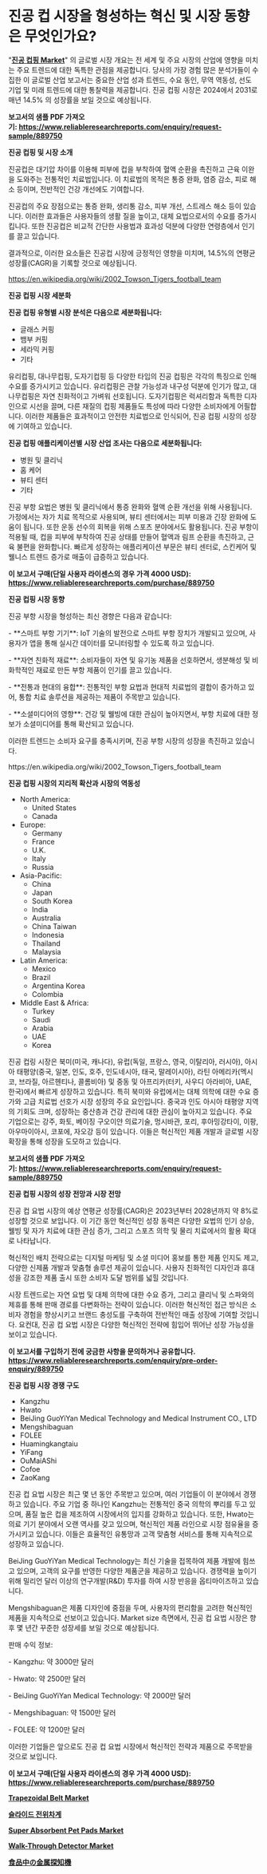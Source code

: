 <p><h1>진공 컵 시장을 형성하는 혁신 및 시장 동향은 무엇인가요?</h1></p><p>"<strong><a href="https://www.reliableresearchreports.com/vacuum-cupping-r889750">진공 컵핑 Market</a></strong>" 의 글로벌 시장 개요는 전 세계 및 주요 시장의 산업에 영향을 미치는 주요 트렌드에 대한 독특한 관점을 제공합니다. 당사의 가장 경험 많은 분석가들이 수집한 이 글로벌 산업 보고서는 중요한 산업 성과 트렌드, 수요 동인, 무역 역동성, 선도 기업 및 미래 트렌드에 대한 통찰력을 제공합니다. 진공 컵핑 시장은 2024에서 2031로 매년 14.5% 의 성장률을 보일 것으로 예상됩니다.</p>
<p><strong>보고서의 샘플 PDF 가져오기:&nbsp;<a href="https://www.reliableresearchreports.com/enquiry/request-sample/889750">https://www.reliableresearchreports.com/enquiry/request-sample/889750</a></strong></p>
<p><strong>진공 컵핑 및 시장 소개</strong></p>
<p><p>진공컵은 대기압 차이를 이용해 피부에 컵을 부착하여 혈액 순환을 촉진하고 근육 이완을 도와주는 전통적인 치료법입니다. 이 치료법의 목적은 통증 완화, 염증 감소, 피로 해소 등이며, 전반적인 건강 개선에도 기여합니다.</p><p>진공컵의 주요 장점으로는 통증 완화, 생리통 감소, 피부 개선, 스트레스 해소 등이 있습니다. 이러한 효과들은 사용자들의 생활 질을 높이고, 대체 요법으로서의 수요를 증가시킵니다. 또한 진공컵은 비교적 간단한 사용법과 효과성 덕분에 다양한 연령층에서 인기를 끌고 있습니다.</p><p>결과적으로, 이러한 요소들은 진공컵 시장에 긍정적인 영향을 미치며, 14.5%의 연평균 성장률(CAGR)을 기록할 것으로 예상됩니다.</p></p>
<p><a href="https://en.wikipedia.org/wiki/2002_Towson_Tigers_football_team">https://en.wikipedia.org/wiki/2002_Towson_Tigers_football_team</a></p>
<p><strong>진공 컵핑 시장 세분화</strong></p>
<p><strong>진공 컵핑 유형별 시장 분석은 다음으로 세분화됩니다:</strong></p>
<p><ul><li>글래스 커핑</li><li>뱀부 커핑</li><li>세라믹 커핑</li><li>기타</li></ul></p>
<p><p>유리컵핑, 대나무컵핑, 도자기컵핑 등 다양한 타입의 진공 컵핑은 각각의 특징으로 인해 수요를 증가시키고 있습니다. 유리컵핑은 관찰 가능성과 내구성 덕분에 인기가 많고, 대나무컵핑은 자연 친화적이고 가벼워 선호됩니다. 도자기컵핑은 럭셔리함과 독특한 디자인으로 시선을 끌며, 다른 재질의 컵핑 제품들도 특성에 따라 다양한 소비자에게 어필합니다. 이러한 제품들은 효과적이고 안전한 치료법으로 인식되어, 진공 컵핑 시장의 성장에 기여하고 있습니다.</p></p>
<p><strong>진공 컵핑 애플리케이션별 시장 산업 조사는 다음으로 세분화됩니다:</strong></p>
<p><ul><li>병원 및 클리닉</li><li>홈 케어</li><li>뷰티 센터</li><li>기타</li></ul></p>
<p><p>진공 부항 요법은 병원 및 클리닉에서 통증 완화와 혈액 순환 개선을 위해 사용됩니다. 가정에서는 자가 치료 목적으로 사용되며, 뷰티 센터에서는 피부 미용과 긴장 완화에 도움이 됩니다. 또한 운동 선수의 회복을 위해 스포츠 분야에서도 활용됩니다. 진공 부항이 적용될 때, 컵을 피부에 부착하여 진공 상태를 만들어 혈액과 림프 순환을 촉진하고, 근육 불편을 완화합니다. 빠르게 성장하는 애플리케이션 부문은 뷰티 센터로, 스킨케어 및 웰니스 트렌드 증가로 매출이 급증하고 있습니다.</p></p>
<p><strong>이 보고서 구매(단일 사용자 라이센스의 경우 가격 4000 USD): <a href="https://www.reliableresearchreports.com/purchase/889750">https://www.reliableresearchreports.com/purchase/889750</a></strong></p>
<p><strong>진공 컵핑 시장 동향</strong></p>
<p><p>진공 부항 시장을 형성하는 최신 경향은 다음과 같습니다:</p><p>- **스마트 부항 기기**: IoT 기술의 발전으로 스마트 부항 장치가 개발되고 있으며, 사용자가 앱을 통해 실시간 데이터를 모니터링할 수 있도록 하고 있습니다.</p><p>- **자연 친화적 재료**: 소비자들이 자연 및 유기농 제품을 선호하면서, 생분해성 및 비화학적인 재료로 만든 부항 제품이 인기를 끌고 있습니다.</p><p>- **전통과 현대의 융합**: 전통적인 부항 요법과 현대적 치료법의 결합이 증가하고 있어, 통합 치료 솔루션을 제공하는 제품이 주목받고 있습니다.</p><p>- **소셜미디어의 영향**: 건강 및 웰빙에 대한 관심이 높아지면서, 부항 치료에 대한 정보가 소셜미디어를 통해 확산되고 있습니다.</p><p>이러한 트렌드는 소비자 요구를 충족시키며, 진공 부항 시장의 성장을 촉진하고 있습니다.</p></p>
<p>https://en.wikipedia.org/wiki/2002_Towson_Tigers_football_team</p>
<p><strong>진공 컵핑 시장의 지리적 확산과 시장의 역동성</strong></p>
<p><ul>
    <li>
        North America:
        <ul>
            <li>United States</li>
            <li>Canada</li>
        </ul>
    </li>
    <li>
        Europe:
        <ul>
            <li>Germany</li>
            <li>France</li>
            <li>U.K.</li>
            <li>Italy</li>
            <li>Russia</li>
        </ul>
    </li>
    <li>
        Asia-Pacific:
        <ul>
            <li>China</li>
            <li>Japan</li>
            <li>South Korea</li>
            <li>India</li>
            <li>Australia</li>
            <li>China Taiwan</li>
            <li>Indonesia</li>
            <li>Thailand</li>
            <li>Malaysia</li>
        </ul>
    </li>
    <li>
        Latin America:
        <ul>
            <li>Mexico</li>
            <li>Brazil</li>
            <li>Argentina Korea</li>
            <li>Colombia</li>
        </ul>
    </li>
    <li>
        Middle East & Africa:
        <ul>
            <li>Turkey</li>
            <li>Saudi</li>
            <li>Arabia</li>
            <li>UAE</li>
            <li>Korea</li>
        </ul>
    </li>
    </ul></p>
<p><p>진공 컵링 시장은 북미(미국, 캐나다), 유럽(독일, 프랑스, 영국, 이탈리아, 러시아), 아시아 태평양(중국, 일본, 인도, 호주, 인도네시아, 태국, 말레이시아), 라틴 아메리카(멕시코, 브라질, 아르헨티나, 콜롬비아) 및 중동 및 아프리카(터키, 사우디 아라비아, UAE, 한국)에서 빠르게 성장하고 있습니다. 특히 북미와 유럽에서는 대체 의학에 대한 수요 증가와 고급 치료법 선호가 시장 성장의 주요 요인입니다. 중국과 인도 아시아 태평양 지역의 기회도 크며, 성장하는 중산층과 건강 관리에 대한 관심이 높아지고 있습니다. 주요 기업으로는 강주, 화토, 베이징 구오이얀 의료기술, 멍시바관, 포리, 후아밍강타이, 이팡, 아우마이아시, 코포에, 자오강 등이 있습니다. 이들은 혁신적인 제품 개발과 글로벌 시장 확장을 통해 성장을 도모하고 있습니다.</p></p>
<p><strong>보고서의 샘플 PDF 가져오기:&nbsp;<a href="https://www.reliableresearchreports.com/enquiry/request-sample/889750">https://www.reliableresearchreports.com/enquiry/request-sample/889750</a></strong></p>
<p><strong>진공 컵핑 시장의 성장 전망과 시장 전망</strong></p>
<p><p>진공 컵 요법 시장의 예상 연평균 성장률(CAGR)은 2023년부터 2028년까지 약 8%로 성장할 것으로 보입니다. 이 기간 동안 혁신적인 성장 동력은 다양한 요법의 인기 상승, 웰빙 및 자가 치료에 대한 관심 증가, 그리고 스포츠 의학 및 물리 치료에서의 활용 확대로 나타납니다. </p><p>혁신적인 배치 전략으로는 디지털 마케팅 및 소셜 미디어 홍보를 통한 제품 인지도 제고, 다양한 신제품 개발과 맞춤형 솔루션 제공이 있습니다. 사용자 친화적인 디자인과 휴대성을 강조한 제품 출시 또한 소비자 도달 범위를 넓힐 것입니다. </p><p>시장 트렌드로는 자연 요법 및 대체 의학에 대한 수요 증가, 그리고 클리닉 및 스파와의 제휴를 통해 판매 경로를 다변화하는 전략이 있습니다. 이러한 혁신적인 접근 방식은 소비자 경험을 향상시키고 브랜드 충성도를 구축하여 전반적인 매출 성장에 기여할 것입니다. 요컨대, 진공 컵 요법 시장은 다양한 혁신적인 전략에 힘입어 뛰어난 성장 가능성을 보이고 있습니다.</p></p>
<p><strong>이 보고서를 구입하기 전에 궁금한 사항을 문의하거나 공유합니다. <a href="https://www.reliableresearchreports.com/enquiry/pre-order-enquiry/889750">https://www.reliableresearchreports.com/enquiry/pre-order-enquiry/889750</a></strong></p>
<p><strong>진공 컵핑 시장 경쟁 구도</strong></p>
<p><ul><li>Kangzhu</li><li>Hwato</li><li>BeiJing GuoYiYan Medical Technology and Medical Instrument CO., LTD</li><li>Mengshibaguan</li><li>FOLEE</li><li>Huamingkangtaiu</li><li>YiFang</li><li>OuMaiAShi</li><li>Cofoe</li><li>ZaoKang</li></ul></p>
<p><p>진공 컵 요법 시장은 최근 몇 년 동안 주목받고 있으며, 여러 기업들이 이 분야에서 경쟁하고 있습니다. 주요 기업 중 하나인 Kangzhu는 전통적인 중국 의학의 뿌리를 두고 있으며, 품질 높은 컵을 제조하여 시장에서의 입지를 강화하고 있습니다. 또한, Hwato는 의료 기기 분야에서 오랜 역사를 갖고 있으며, 혁신적인 제품 라인으로 시장 점유율을 증가시키고 있습니다. 이들은 효율적인 유통망과 고객 맞춤형 서비스를 통해 지속적으로 성장하고 있습니다.</p><p>BeiJing GuoYiYan Medical Technology는 최신 기술을 접목하여 제품 개발에 힘쓰고 있으며, 고객의 요구를 반영한 다양한 제품군을 제공하고 있습니다. 경쟁력을 높이기 위해 밀리언 달러 이상의 연구개발(R&D) 투자를 하여 시장 반응을 옵티마이즈하고 있습니다.</p><p>Mengshibaguan은 제품 디자인에 중점을 두며, 사용자의 편리함을 고려한 혁신적인 제품을 지속적으로 선보이고 있습니다. Market size 측면에서, 진공 컵 요법 시장은 향후 몇 년간 꾸준한 성장세를 보일 것으로 예상됩니다.</p><p>판매 수익 정보:</p><p>- Kangzhu: 약 3000만 달러</p><p>- Hwato: 약 2500만 달러</p><p>- BeiJing GuoYiYan Medical Technology: 약 2000만 달러</p><p>- Mengshibaguan: 약 1500만 달러</p><p>- FOLEE: 약 1200만 달러</p><p>이러한 기업들은 앞으로도 진공 컵 요법 시장에서 혁신적인 전략과 제품으로 주목받을 것으로 보입니다.</p></p>
<p><strong>이 보고서 구매(단일 사용자 라이센스의 경우 가격 4000 USD): <a href="https://www.reliableresearchreports.com/purchase/889750">https://www.reliableresearchreports.com/purchase/889750</a></strong></p>
<p><strong><p><a href="https://www.linkedin.com/pulse/evaluating-global-trapezoidal-belt-market-trends-growth-hwpse?trackingId=jtU3rGRtRzu1uX9sFiHMhg%3D%3D">Trapezoidal Belt Market</a></p><p><a href="https://medium.com/@greggibson7876/%EA%B8%80%EB%A1%9C%EB%B2%8C-%EC%8A%AC%EB%9D%BC%EC%9D%B4%EB%93%9C-%ED%8F%AC%ED%85%90%EC%85%94%EB%AF%B8%ED%84%B0-%EC%8B%9C%EC%9E%A5-%EB%B6%84%EC%84%9D-%EC%A3%BC%EC%9A%94-%EC%8B%9C%EC%9E%A5-%EB%8F%99%ED%96%A5-%EB%B0%8F-%EB%AF%B8%EB%9E%98-%EC%A0%84%EB%A7%9D-2024-2031-38cd22306013">슬라이드 전위차계</a></p><p><a href="https://issuu.com/reportprime-2/docs/super-absorbent-pet-pads-market-siz_0f0fc62ff8c690">Super Absorbent Pet Pads Market</a></p><p><a href="https://medium.com/@albertohickle/walk-through-detector-market-market-segmentation-geographical-regions-and-market-forcast-till-554c3d3f45a6">Walk-Through Detector Market</a></p><p><a href="https://github.com/mohamedbakry57/Market-Research-Report-List-6/blob/main/27701002178.md">食品中の金属探知機</a></p></strong></p>
<p></p>